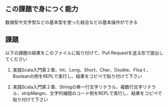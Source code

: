 ## この課題で身につく能力

数値型や文字型などの基本型を使った結合などの基本操作ができる

## 課題

以下の課題の結果をこのファイルに貼り付けて、Pull Requestを送る形で提出してください

1. 実践Scala入門第２章、Int、Long、Short、Char、Double、Floaｔ、Booleanの例をREPLで実行し、結果をコピペで貼り付けて下さい

2. 実践Scala入門第２章、Stringの単一行文字リテラル、複数行文字リテラル、stripMargin、文字列補間のコード例をREPLで実行し、結果をコピペで貼り付けて下さい
